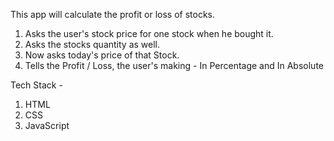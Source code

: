 This app will calculate the profit or loss of stocks.

1. Asks the user's stock price for one stock when he bought it.
2. Asks the stocks quantity as well.
3. Now asks today's price of that Stock.
4. Tells the Profit / Loss, the user's making - In Percentage and In Absolute

Tech Stack -

1. HTML
2. CSS
3. JavaScript
